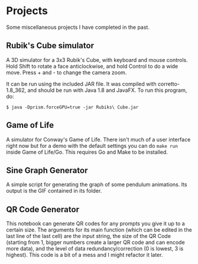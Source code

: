 # Projects
Some miscellaneous projects I have completed in the past.

## Rubik's Cube simulator
A 3D simulator for a 3x3 Rubik's Cube, with keyboard and mouse controls. Hold Shift to rotate a face anticlockwise, and hold Control to do a wide move. Press + and - to change the camera zoom.

It can be run using the included JAR file. It was compiled with corretto-1.8_362, and should be run with Java 1.8 and JavaFX. To run this program, do:

    $ java -Dprism.forceGPU=true -jar Rubiks\ Cube.jar

## Game of Life
A simulator for Conway's Game of Life. There isn't much of a user interface right now but for a demo with the default settings you can do `make run` inside Game of Life/Go. This requires Go and Make to be installed.

## Sine Graph Generator
A simple script for generating the graph of some pendulum animations. Its output is the GIF contained in its folder.

## QR Code Generator
This notebook can generate QR codes for any prompts you give it up to a certain size. The arguments for its main function (which can be edited in the last line of the last cell) are the input string, the size of the QR Code (starting from 1, bigger numbers create a larger QR code and can encode more data), and the level of data redundancy/correction (0 is lowest, 3 is highest). This code is a bit of a mess and I might refactor it later.
